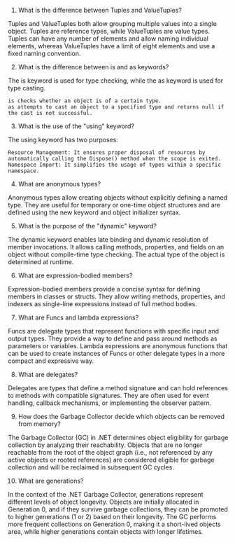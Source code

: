 
1. What is the difference between Tuples and ValueTuples?

Tuples and ValueTuples both allow grouping multiple values into a single object. Tuples are reference types, while ValueTuples are value types. Tuples can have any number of elements and allow naming individual elements, whereas ValueTuples have a limit of eight elements and use a fixed naming convention.

2. What is the difference between is and as keywords?

The is keyword is used for type checking, while the as keyword is used for type casting.

    is checks whether an object is of a certain type.
    as attempts to cast an object to a specified type and returns null if the cast is not successful.

3. What is the use of the "using" keyword?

The using keyword has two purposes:

    Resource Management: It ensures proper disposal of resources by automatically calling the Dispose() method when the scope is exited.
    Namespace Import: It simplifies the usage of types within a specific namespace.

4. What are anonymous types?

Anonymous types allow creating objects without explicitly defining a named type. They are useful for temporary or one-time object structures and are defined using the new keyword and object initializer syntax.

5. What is the purpose of the "dynamic" keyword?

The dynamic keyword enables late binding and dynamic resolution of member invocations. It allows calling methods, properties, and fields on an object without compile-time type checking. The actual type of the object is determined at runtime.

6. What are expression-bodied members?

Expression-bodied members provide a concise syntax for defining members in classes or structs. They allow writing methods, properties, and indexers as single-line expressions instead of full method bodies.

7. What are Funcs and lambda expressions?

Funcs are delegate types that represent functions with specific input and output types. They provide a way to define and pass around methods as parameters or variables. Lambda expressions are anonymous functions that can be used to create instances of Funcs or other delegate types in a more compact and expressive way.

8. What are delegates?

Delegates are types that define a method signature and can hold references to methods with compatible signatures. They are often used for event handling, callback mechanisms, or implementing the observer pattern.

9. How does the Garbage Collector decide which objects can be removed from memory?

The Garbage Collector (GC) in .NET determines object eligibility for garbage collection by analyzing their reachability. Objects that are no longer reachable from the root of the object graph (i.e., not referenced by any active objects or rooted references) are considered eligible for garbage collection and will be reclaimed in subsequent GC cycles.

10. What are generations?

In the context of the .NET Garbage Collector, generations represent different levels of object longevity. Objects are initially allocated in Generation 0, and if they survive garbage collections, they can be promoted to higher generations (1 or 2) based on their longevity. The GC performs more frequent collections on Generation 0, making it a short-lived objects area, while higher generations contain objects with longer lifetimes.
